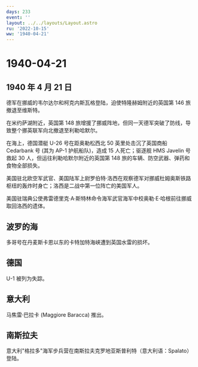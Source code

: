 ```yaml
---
days: 233
event: ''
layout: ../../layouts/Layout.astro
ru: '2022-10-15'
ww: '1940-04-21'
---
```


# 1940-04-21

## 1940 年 4 月 21 日

德军在挪威的韦尔达尔和柯克内斯瓦格登陆，迫使特隆赫姆附近的英国第 146
旅撤退至维斯特。

在米约萨湖附近，英国第 148
旅增援了挪威阵地，但同一天德军突破了防线，导致整个挪英联军向北撤退至利勒哈默尔。

在海上，德国潜艇 U-26 号在距奥勒松西北 50 英里处击沉了英国商船 Cedarbank
号 (其为 AP-1 护航船队)，造成 15 人死亡；驱逐舰 HMS Javelin 号救起 30
人，但运往利勒哈默尔附近的英国第 148
旅的车辆、防空武器、弹药和食物全部损失。

美国驻北欧空军武官、美国陆军上尉罗伯特·洛西在观察德军对挪威杜姆奥斯铁路枢纽的轰炸时身亡；洛西是二战中第一位阵亡的美国军人。

美国驻瑞典公使弗雷德里克·A·斯特林命令海军武官海军中校奥勒·E·哈根前往挪威取回洛西的遗体。

## 波罗的海

多哥号在丹麦斯卡恩以东的卡特加特海峡遭到英国水雷的损坏。

## 德国

U-1 被列为失踪。

## 意大利

马焦雷·巴拉卡 (Maggiore Baracca) 推出。

## 南斯拉夫

意大利"格拉多"海军步兵营在南斯拉夫克罗地亚斯普利特（意大利语：Spalato）登陆。